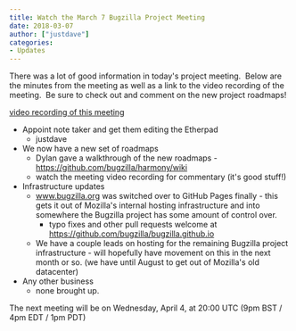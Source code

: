 ```yaml
---
title: Watch the March 7 Bugzilla Project Meeting
date: 2018-03-07
author: ["justdave"]
categories:
- Updates
---
```

There was a lot of good information in today's project meeting.  Below
are the minutes from the meeting as well as a link to the video
recording of the meeting.  Be sure to check out and comment on the new
project roadmaps\!

[video recording of this
meeting](https://air.mozilla.org/bugzilla-project-meeting-20180307/)

  - Appoint note taker and get them editing the Etherpad
      - justdave
  - We now have a new set of roadmaps
      - Dylan gave a walkthrough of the new roadmaps -
        <https://github.com/bugzilla/harmony/wiki>
      - watch the meeting video recording for commentary (it's good
        stuff\!)
  - Infrastructure updates
      - www.bugzilla.org was switched over to GitHub Pages finally -
        this gets it out of Mozilla's internal hosting infrastructure
        and into somewhere the Bugzilla project has some amount of
        control over.
          - typo fixes and other pull requests welcome at
            <https://github.com/bugzilla/bugzilla.github.io>
      - We have a couple leads on hosting for the remaining Bugzilla
        project infrastructure - will hopefully have movement on this in
        the next month or so. (we have until August to get out of
        Mozilla's old datacenter)
  - Any other business
      - none brought up.

The next meeting will be on Wednesday, April 4, at 20:00 UTC (9pm BST /
4pm EDT / 1pm PDT)
